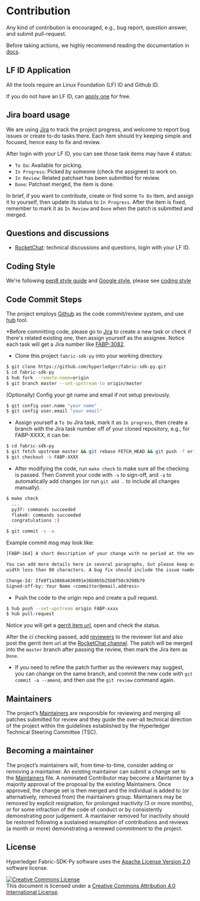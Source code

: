# Contribution
Any kind of contribution is encouraged, e.g., bug report, question answer, and submit pull-request.

Before taking actions, we highly recommend reading the documentation in [docs](docs).

## LF ID Application

All the tools require an Linux Foundation (LF) ID and Github ID.

If you do not have an LF ID, can [apply one](https://identity.linuxfoundation.org) for free.

## Jira board usage

We are using [Jira](https://jira.hyperledger.org/secure/RapidBoard.jspa?rapidView=85) to track the project progress, and welcome to report bug issues or create to-do tasks there. Each item should try keeping simple and focused, hence easy to fix and review.

After login with your LF ID, you can see those task items may have 4 status:

* `To Do`: Available for picking.
* `In Progress`: Picked by someone (check the assignee) to work on.
* `In Review`: Related patchset has been submitted for review.
* `Done`: Patchset merged, the item is done.

In brief, if you want to contribute, create or find some `To Do` item, and assign it to yourself, then update its status to `In Progress`. After the item is fixed, remember to mark it as `In Review` and `Done` when the patch is submitted and merged.

## Questions and discussions

* [RocketChat](https://chat.hyperledger.org/channel/fabric-sdk-py): technical discussions and questions, login with your LF ID.

## Coding Style

We're following [pep8 style guide](https://www.python.org/dev/peps/pep-0008/) and [Google style](https://google.github.io/styleguide/pyguide.html), please see [coding style](docs/code_style.md)

## Code Commit Steps

The project employs [Github](https://github.com/hyperledger/fabric-sdk-py) as the code commit/review system, and use [hub](https://github.com/github/hub#installation) tool.

*Before committing code, please go to [Jira](https://jira.hyperledger.org/secure/RapidBoard.jspa?rapidView=85) to create a new task or check if there's related existing one, then assign yourself as the assignee. Notice each task will get a Jira number like [FABP-3082](https://jira.hyperledger.org/browse/FABP-3082).


* Clone this project `fabric-sdk-py` into your working directory.

```sh
$ git clone https://github.com/hyperledger/fabric-sdk-py.git
$ cd fabric-sdk-py
$ hub fork --remote-name=origin
$ git branch master --set-upstream-to origin/master
```

(Optionally) Config your git name and email if not setup previously.

```sh
$ git config user.name "your name"
$ git config user.email "your email"
```

* Assign yourself a `To Do` Jira task, mark it as `In progress`, then create a branch with the Jira task number off of your cloned repository, e.g., for FABP-XXXX, it can be:

```sh
$ cd fabric-sdk-py
$ git fetch upstream master && git rebase FETCH_HEAD && git push -f origin
$ git checkout -b FABP-XXXX
```

* After modifying the code, run `make check` to make sure all the checking is passed. Then Commit your code with `-s` to sign-off, and `-a` to automatically add changes (or run `git add .` to include all changes manually).

```sh
$ make check
  ...
  py37: commands succeeded
  flake8: commands succeeded
  congratulations :)

$ git commit -s -a
```

Example commit msg may look like:

```sh
[FABP-164] A short description of your change with no period at the end

You can add more details here in several paragraphs, but please keep each line
width less than 80 characters. A bug fix should include the issue number.

Change-Id: Ife0f1a3866a636991e36b0b5b25b8f58c9208b79
Signed-off-by: Your Name <committer@email.address>
```

* Push the code to the origin repo and create a pull request.

```sh
$ hub push --set-upstream origin FABP-xxxx
$ hub pull-request
```

Notice you will get a [gerrit item url](http://gerrit.hyperledger.org/r/7917), open and check the status.

After the ci checking passed, add [reviewers](https://wiki.hyperledger.org/projects/fabric-sdk-py#contributors) to the reviewer list and also post the gerrit item url at the [RocketChat channel](https://chat.hyperledger.org/channel/fabric-sdk-py). The patch will be merged into the `master` branch after passing the review, then mark the Jira item as `Done`.

* If you need to refine the patch further as the reviewers may suggest, you can change on the same branch, and commit the new code with `git commit -a --amend`, and then use the `git review` command again.

## Maintainers

The project’s [Maintainers](MAINTAINERS.md) are responsible for reviewing and merging all patches submitted for review and they guide the over-all technical direction of the project within the guidelines established by the Hyperledger Technical Steering Committee (TSC).


## Becoming a maintainer

The project’s maintainers will, from time-to-time, consider adding or removing a maintainer. An existing maintainer can submit a change set to the [Maintainers](MAINTAINERS.md) file. A nominated Contributor may become a Maintainer by a majority approval of the proposal by the existing Maintainers. Once approved, the change set is then merged and the individual is added to (or alternatively, removed from) the maintainers group. Maintainers may be removed by explicit resignation, for prolonged inactivity (3 or more months), or for some infraction of the code of conduct or by consistently demonstrating poor judgement. A maintainer removed for inactivity should be restored following a sustained resumption of contributions and reviews (a month or more) demonstrating a renewed commitment to the project.

## License <a name="license"></a>
Hyperledger Fabric-SDK-Py software uses the [Apache License Version 2.0](LICENSE) software license.

<a rel="license" href="http://creativecommons.org/licenses/by/4.0/"><img alt="Creative Commons License" style="border-width:0" src="https://i.creativecommons.org/l/by/4.0/88x31.png" /></a><br />This document is licensed under a <a rel="license" href="http://creativecommons.org/licenses/by/4.0/">Creative Commons Attribution 4.0 International License</a>.

